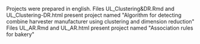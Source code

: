 Projects were prepared in english. 
Files UL_Clustering&DR.Rmd and UL_Clustering-DR.html present project named "Algorithm for detecting combine harvester manufacturer using clustering and dimension reduction"
Files UL_AR.Rmd and UL_AR.html present project named "Association rules for bakery"
